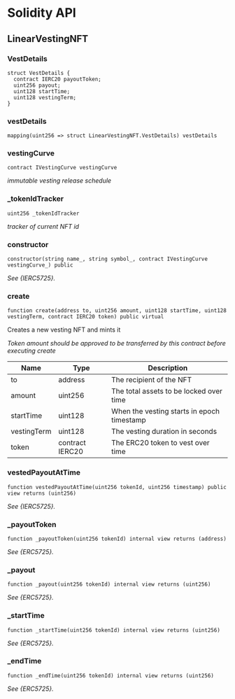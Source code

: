 # Solidity API

## LinearVestingNFT

### VestDetails

```solidity
struct VestDetails {
  contract IERC20 payoutToken;
  uint256 payout;
  uint128 startTime;
  uint128 vestingTerm;
}
```

### vestDetails

```solidity
mapping(uint256 => struct LinearVestingNFT.VestDetails) vestDetails
```

### vestingCurve

```solidity
contract IVestingCurve vestingCurve
```

_immutable vesting release schedule_

### _tokenIdTracker

```solidity
uint256 _tokenIdTracker
```

_tracker of current NFT id_

### constructor

```solidity
constructor(string name_, string symbol_, contract IVestingCurve vestingCurve_) public
```

_See {IERC5725}._

### create

```solidity
function create(address to, uint256 amount, uint128 startTime, uint128 vestingTerm, contract IERC20 token) public virtual
```

Creates a new vesting NFT and mints it

_Token amount should be approved to be transferred by this contract before executing create_

| Name | Type | Description |
| ---- | ---- | ----------- |
| to | address | The recipient of the NFT |
| amount | uint256 | The total assets to be locked over time |
| startTime | uint128 | When the vesting starts in epoch timestamp |
| vestingTerm | uint128 | The vesting duration in seconds |
| token | contract IERC20 | The ERC20 token to vest over time |

### vestedPayoutAtTime

```solidity
function vestedPayoutAtTime(uint256 tokenId, uint256 timestamp) public view returns (uint256)
```

_See {IERC5725}._

### _payoutToken

```solidity
function _payoutToken(uint256 tokenId) internal view returns (address)
```

_See {ERC5725}._

### _payout

```solidity
function _payout(uint256 tokenId) internal view returns (uint256)
```

_See {ERC5725}._

### _startTime

```solidity
function _startTime(uint256 tokenId) internal view returns (uint256)
```

_See {ERC5725}._

### _endTime

```solidity
function _endTime(uint256 tokenId) internal view returns (uint256)
```

_See {ERC5725}._

